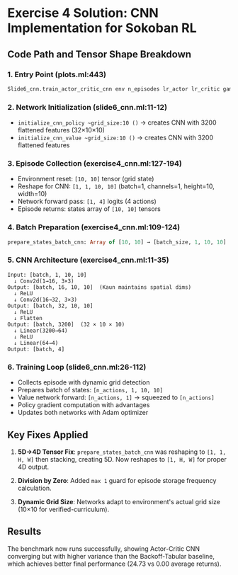 # Exercise 4 Solution: CNN Implementation for Sokoban RL

## Code Path and Tensor Shape Breakdown

### 1. Entry Point (plots.ml:443)
```ocaml
Slide6_cnn.train_actor_critic_cnn env n_episodes lr_actor lr_critic gamma ~grid_size:10 ()
```

### 2. Network Initialization (slide6_cnn.ml:11-12)
- `initialize_cnn_policy ~grid_size:10 ()` → creates CNN with 3200 flattened features (32×10×10)
- `initialize_cnn_value ~grid_size:10 ()` → creates CNN with 3200 flattened features

### 3. Episode Collection (exercise4_cnn.ml:127-194)
- Environment reset: `[10, 10]` tensor (grid state)
- Reshape for CNN: `[1, 1, 10, 10]` (batch=1, channels=1, height=10, width=10)
- Network forward pass: `[1, 4]` logits (4 actions)
- Episode returns: states array of `[10, 10]` tensors

### 4. Batch Preparation (exercise4_cnn.ml:109-124)

```ocaml
prepare_states_batch_cnn: Array of [10, 10] → [batch_size, 1, 10, 10]
```

### 5. CNN Architecture (exercise4_cnn.ml:11-35)
```
Input: [batch, 1, 10, 10]
  ↓ Conv2d(1→16, 3×3)
Output: [batch, 16, 10, 10]  (Kaun maintains spatial dims)
  ↓ ReLU
  ↓ Conv2d(16→32, 3×3)
Output: [batch, 32, 10, 10]
  ↓ ReLU
  ↓ Flatten
Output: [batch, 3200]  (32 × 10 × 10)
  ↓ Linear(3200→64)
  ↓ ReLU
  ↓ Linear(64→4)
Output: [batch, 4]
```

### 6. Training Loop (slide6_cnn.ml:26-112)
- Collects episode with dynamic grid detection
- Prepares batch of states: `[n_actions, 1, 10, 10]`
- Value network forward: `[n_actions, 1]` → squeezed to `[n_actions]`
- Policy gradient computation with advantages
- Updates both networks with Adam optimizer

## Key Fixes Applied

1. **5D→4D Tensor Fix**: `prepare_states_batch_cnn` was reshaping to `[1, 1, H, W]` then stacking, creating 5D. Now reshapes to `[1, H, W]` for proper 4D output.

2. **Division by Zero**: Added `max 1` guard for episode storage frequency calculation.

3. **Dynamic Grid Size**: Networks adapt to environment's actual grid size (10×10 for verified-curriculum).

## Results

The benchmark now runs successfully, showing Actor-Critic CNN converging but with higher variance than the Backoff-Tabular baseline, which achieves better final performance (24.73 vs 0.00 average returns).